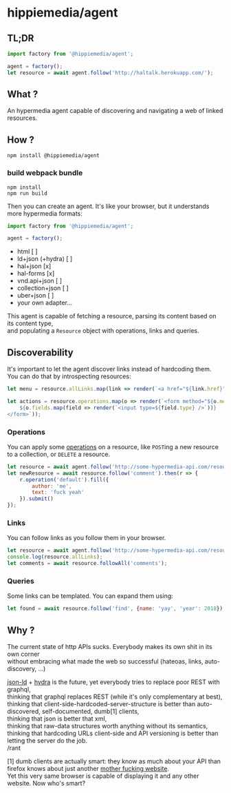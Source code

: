 
# hippiemedia/agent

## TL;DR

``` js
import factory from '@hippiemedia/agent';

agent = factory();
let resource = await agent.follow('http://haltalk.herokuapp.com/');
```

## What ?

An hypermedia agent capable of discovering and navigating a web of linked resources.


## How ?

    npm install @hippiemedia/agent


### build webpack bundle

    npm install
    npm run build


Then you can create an agent. It's like your browser, but it understands more hypermedia formats: 

```js
import factory from '@hippiemedia/agent';

agent = factory();
```

 - html [ ]
 - ld+json (+hydra) [ ]
 - hal+json [x]
 - hal-forms [x]
 - vnd.api+json [ ]
 - collection+json [ ]
 - uber+json [ ]
 - your own adapter...

This agent is capable of fetching a resource, parsing its content based on its content type,  
and populating a `Resource` object with operations, links and queries.


## Discoverability

It's important to let the agent discover links instead of hardcoding them.  
You can do that by introspecting resources:

```js
let menu = resource.allLinks.map(link => render(`<a href="${link.href}">${link.rel}</a>`));

let actions = resource.operations.map(o => render(`<form method="${o.method}" action="${o.href}">
    ${o.fields.map(field => render(`<input type=${field.type} />`))}
</form>`));
```

### Operations

You can apply some [operations](http://www.hydra-cg.com/spec/latest/core/#hydra:Operation) on a resource, like `POST`ing a new resource to a collection, or `DELETE` a resource.

```js
let resource = await agent.follow('http://some-hypermedia-api.com/resource1');
let newResource = await resource.follow('comment').then(r => {
    r.operation('default').fill({
        author: 'me',
        text: 'fuck yeah'
    }).submit()
});
```

### Links

You can follow links as you follow them in your browser.

```js
let resource = await agent.follow('http://some-hypermedia-api.com/resource1');
console.log(resource.allLinks);
let comments = await resource.followAll('comments');
```

### Queries

Some links can be templated. You can expand them using:

```js
let found = await resource.follow('find', {name: 'yay', 'year': 2018});
```

## Why ?

The current state of http APIs sucks. Everybody makes its own shit in its own corner  
without embracing what made the web so successful (hateoas, links, auto-discovery, ...)

[json-ld](http://json-ld.org/) + [hydra](http://www.hydra-cg.com/) is the future, yet everybody tries to replace poor REST with graphql,  
thinking that graphql replaces REST (while it's only complementary at best),  
thinking that client-side-hardcoded-server-structure is better than auto-discovered, self-documented, dumb[1] clients,  
thinking that json is better that xml,  
thinking that raw-data structures worth anything without its semantics,  
thinking that hardcoding URLs client-side and API versioning is better than letting the server do the job.   
/rant

[1] dumb clients are actually smart: they know as much about your API than firefox knows about just another [mother fucking website](http://motherfuckingwebsite.com/).  
Yet this very same browser is capable of displaying it and any other website. Now who's smart?

